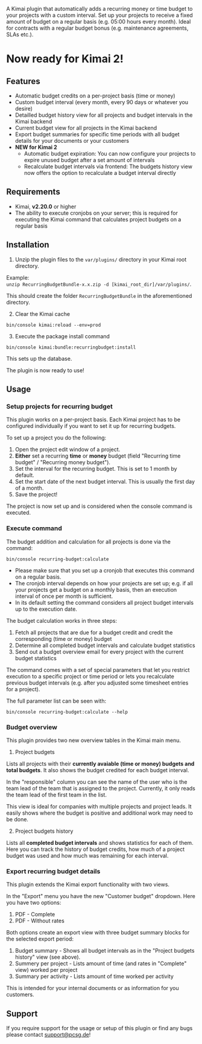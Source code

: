 A Kimai plugin that automatically adds a recurring money or time budget to your projects with a custom interval. Set
up your projects to receive a fixed amount of budget on a regular basis (e.g. 05:00 hours every month). Ideal for
contracts with a regular budget bonus (e.g. maintenance agreements, SLAs etc.).

# Now ready for Kimai 2!

## Features
* Automatic budget credits on a per-project basis (time or money)
* Custom budget interval (every month, every 90 days or whatever you desire)
* Detailled budget history view for all projects and budget intervals in the Kimai backend
* Current budget view for all projects in the Kimai backend
* Export budget summaries for specific time periods with all budget details for your documents or your customers
* **NEW for Kimai 2**
  * Automatic budget expiration: You can now configure your projects to expire unused budget after a set amount of intervals
  * Recalculate budget intervals via frontend: The budgets history view now offers the option to recalculate a budget interval directly

## Requirements

* Kimai, **v2.20.0** or higher
* The ability to execute cronjobs on your server; this is required for executing the Kimai command that calculates
  project budgets on a regular basis

## Installation

1. Unzip the plugin files to the `var/plugins/` directory in your Kimai root directory.

Example:  
`unzip RecurringBudgetBundle-x.x.zip -d [kimai_root_dir]/var/plugins/`.

This should create the folder `RecurringBudgetBundle` in the aforementioned directory.

2. Clear the Kimai cache

`bin/console kimai:reload --env=prod`

3. Execute the package install command

`bin/console kimai:bundle:recurringbudget:install`

This sets up the database.

The plugin is now ready to use!

## Usage

### Setup projects for recurring budget

This plugin works on a per-project basis. Each Kimai project has to be configured individually if you want to set it up
for recurring budgets.

To set up a project you do the following:

1. Open the project edit window of a project.
2. **Either** set a recurring **time** or **money** budget (field "Recurring time budget" / "Recurring money budget").
3. Set the interval for the recurring budget. This is set to 1 month by default.
4. Set the start date of the next budget interval. This is usually the first day of a month.
5. Save the project!

The project is now set up and is considered when the console command is executed.

### Execute command

The budget addition and calculation for all projects is done via the command:

`bin/console recurring-budget:calculate`

* Please make sure that you set up a cronjob that executes this command on a regular basis.
* The cronjob interval depends on how your projects are set up; e.g. if all your projects get a budget on a monthly
  basis, then an execution interval of once per month is sufficient.
* In its default setting the command considers all project budget intervals up to the execution date.

The budget calculation works in three steps:

1. Fetch all projects that are due for a budget credit and credit the corresponding (time or money) budget
2. Determine all completed budget intervals and calculate budget statistics
3. Send out a budget overview email for every project with the current budget statistics

The command comes with a set of special parameters that let you restrict execution to a specific project or time period
or lets you recalculate previous budget intervals (e.g. after you adjusted some timesheet entries for a project).

The full parameter list can be seen with:

`bin/console recurring-budget:calculate --help`

### Budget overview

This plugin provides two new overview tables in the Kimai main menu.

1. Project budgets

Lists all projects with their **currently avaiable (time or money) budgets and total budgets**. It also shows the budget
credited for each budget interval.

In the "responsible" column you can see the name of the user who is the team lead of the team that is assigned to the
project. Currently, it only reads the team lead of the first team in the list.

This view is ideal for companies with multiple projects and project leads. It easily shows where the budget is positive
and additional work may need to be done.

2. Project budgets history

Lists all **completed budget intervals** and shows statistics for each of them. Here you can track the history of budget
credits, how much of a project budget was used and how much was remaining for each interval.

### Export recurring budget details

This plugin extends the Kimai export functionality with two views.

In the "Export" menu you have the new "Customer budget" dropdown. Here you have two options:

1. PDF - Complete
2. PDF - Without rates

Both options create an export view with three budget summary blocks for the selected export period:

1. Budget summary - Shows all budget intervals as in the "Project budgets history" view (see above).
2. Summery per project - Lists amount of time (and rates in "Complete" view) worked per project
3. Summary per activity - Lists amount of time worked per activity

This is intended for your internal documents or as information for you customers.

## Support

If you require support for the usage or setup of this plugin or find any bugs please contact support@pcsg.de!
